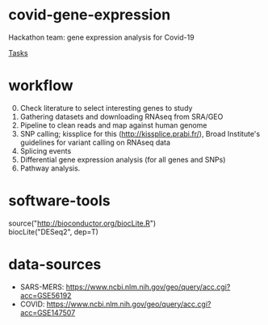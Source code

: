 # covid-gene-expression
Hackathon team: gene expression analysis for Covid-19

[Tasks](https://github.com/avantikalal/covid-gene-expression/projects/1)

# workflow
0. Check literature to select interesting genes to study
1. Gathering datasets and downloading RNAseq from SRA/GEO 
2. Pipeline to clean reads and map against human genome
3. SNP calling; kissplice for this (http://kissplice.prabi.fr/), Broad Institute's guidelines for variant calling on RNAseq data
4. Splicing events
5. Differential gene expression analysis (for all genes and SNPs)
6. Pathway analysis.

# software-tools

source("http://bioconductor.org/biocLite.R")  
biocLite("DESeq2", dep=T)

# data-sources
- SARS-MERS: https://www.ncbi.nlm.nih.gov/geo/query/acc.cgi?acc=GSE56192  
- COVID: https://www.ncbi.nlm.nih.gov/geo/query/acc.cgi?acc=GSE147507  
